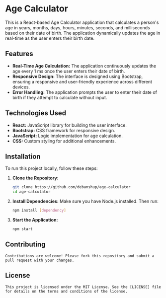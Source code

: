 # Age Calculator

This is a React-based Age Calculator application that calculates a person's age in years, months, days, hours, minutes, seconds, and milliseconds based on their date of birth. The application dynamically updates the age in real-time as the user enters their birth date.

## Features

- **Real-Time Age Calculation:** The application continuously updates the age every 1 ms once the user enters their date of birth.
- **Responsive Design:** The interface is designed using Bootstrap, ensuring a responsive and user-friendly experience across different devices.
- **Error Handling:** The application prompts the user to enter their date of birth if they attempt to calculate without input.

## Technologies Used

- **React:** JavaScript library for building the user interface.
- **Bootstrap:** CSS framework for responsive design.
- **JavaScript:** Logic implementation for age calculation.
- **CSS:** Custom styling for additional enhancements.

## Installation

To run this project locally, follow these steps:
1. **Clone the Repository:**

   ```bash
   git clone https://github.com/debanshup/age-calculator
   cd age-calculator
2. **Install Dependencies:**
    Make sure you have Node.js installed. Then run:
    ```bash
    npm install [dependency]
3. **Start the Application:**
    ```bash
    npm start
    
## Contributing
    Contributions are welcome! Please fork this repository and submit a pull request with your changes.
## License
    This project is licensed under the MIT License. See the [LICENSE] file for details on the terms and conditions of the license.
